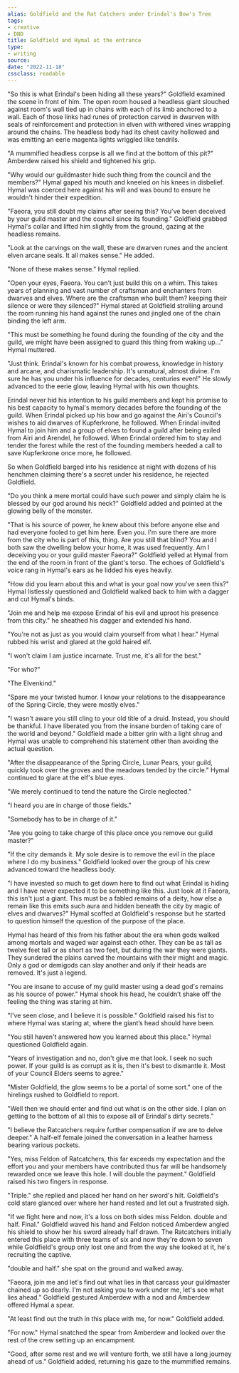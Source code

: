 ```yaml
---
alias: Goldfield and the Rat Catchers under Erindal's Bow's Tree
tags:
- creative
- DND
title: Goldfield and Hymal at the entrance
type:
- writing
source: 
date: "2022-11-18"
cssclass: readable
---
```


"So this is what Erindal's been hiding all these years?" Goldfield examined the scene in front of him. The open room housed a headless giant slouched against room's wall tied up in chains with each of its limb anchored to a wall. Each of those links had runes of protection carved in dwarven with seals of reinforcement and protection in elven with withered vines wrapping around the chains. The headless body had its chest cavity hollowed and was emitting an eerie magenta lights wriggled like tendrils.

"A mummified headless corpse is all we find at the bottom of this pit?" Amberdew raised his shield and tightened his grip.

"Why would our guildmaster hide such thing from the council and the members?" Hymal gaped his mouth and kneeled on his knees in disbelief. Hymal was coerced here against his will and was bound to ensure he wouldn't hinder their expedition.

"Faeora, you still doubt my claims after seeing this? You've been deceived by your guild master and the council since its founding." Goldfield grabbed Hymal's collar and lifted him slightly from the ground, gazing at the headless remains.

"Look at the carvings on the wall, these are dwarven runes and the ancient elven arcane seals. It all makes sense." He added.

"None of these makes sense." Hymal replied.

"Open your eyes, Faeora. You can't just build this on a whim. This takes years of planning and vast number of craftsman and enchanters from dwarves and elves. Where are the craftsman who built them? keeping their silence or were they silenced?" Hymal stared at Goldfield strolling around the room running his hand against the runes and jingled one of the chain binding the left arm.

"This must be something he found during the founding of the city and the guild, we might have been assigned to guard this thing from waking up..." Hymal muttered.

"Just think. Erindal's known for his combat prowess, knowledge in history and arcane, and charismatic leadership. It's unnatural, almost divine. I'm sure he has you under his influence for decades, centuries even!" He slowly advanced to the eerie glow, leaving Hymal with his own thoughts.

Erindal never hid his intention to his guild members and kept his promise to his best capacity to hymal's memory decades before the founding of the guild. When Erindal picked up his bow and go against the Airi's Council's wishes to aid dwarves of Kupferkrone, he followed. When Erindal invited Hymal to join him and a group of elves to found a guild after being exiled from Airi and Arendel, he followed. When Erindal ordered him to stay and tender the forest while the rest of the founding members heeded a call to save Kupferkrone once more, he followed.

So when Goldfield barged into his residence at night with dozens of his henchmen claiming there's a secret under his residence, he rejected Goldfield.

"Do you think a mere mortal could have such power and simply claim he is blessed by our god around his neck?" Goldfield added and pointed at the glowing belly of the monster.

"That is his source of power, he knew about this before anyone else and had everyone fooled to get him here. Even you. I'm sure there are more from the city who is part of this, thing. Are you still that blind? You and I both saw the dwelling below your home, it was used frequently. Am I deceiving you or your guild master Faeora?" Goldfield yelled at Hymal from the end of the room in front of the giant's torso. The echoes of Goldfield's voice rang in Hymal's ears as he lidded his eyes heavily.

"How did you learn about this and what is your goal now you've seen this?" Hymal listlessly questioned and Goldfield walked back to him with a dagger and cut Hymal's binds.

"Join me and help me expose Erindal of his evil and uproot his presence from this city." he sheathed his dagger and extended his hand.

"You're not as just as you would claim yourself from what I hear." Hymal rubbed his wrist and glared at the gold haired elf.

"I won't claim I am justice incarnate. Trust me, it's all for the best."

"For who?"

"The Elvenkind."

"Spare me your twisted humor. I know your relations to the disappearance of the Spring Circle, they were mostly elves."

"I wasn't aware you still cling to your old title of a druid. Instead, you should be thankful. I have liberated you from the insane burden of taking care of the world and beyond." Goldfield made a bitter grin with a light shrug and Hymal was unable to comprehend his statement other than avoiding the actual question.

"After the disappearance of the Spring Circle, Lunar Pears, your guild, quickly took over the groves and the meadows tended by the circle." Hymal continued to glare at the elf's blue eyes.

"We merely continued to tend the nature the Circle neglected."

"I heard you are in charge of those fields."

"Somebody has to be in charge of it."

"Are you going to take charge of this place once you remove our guild master?"

"If the city demands it. My sole desire is to remove the evil in the place where I do my business." Goldfield looked over the group of his crew advanced toward the headless body.

"I have invested so much to get down here to find out what Erindal is hiding and I have never expected it to be something like this. Just look at it Faeora, this isn't just a giant. This must be a fabled remains of a deity, how else a remain like this emits such aura and hidden beneath the city by magic of elves and dwarves?" Hymal scoffed at Goldfield's response but he started to question himself the question of the purpose of the place.

Hymal has heard of this from his father about the era when gods walked among mortals and waged war against each other. They can be as tall as twelve feet tall or as short as two feet, but during the war they were giants. They sundered the plains carved the mountains with their might and magic. Only a god or demigods can slay another and only if their heads are removed. It's just a legend.

"You are insane to accuse of my guild master using a dead god's remains as his source of power." Hymal shook his head, he couldn’t shake off the feeling the thing was staring at him.

"I've seen close, and I believe it is possible." Goldfield raised his fist to where Hymal was staring at, where the giant’s head should have been.

"You still haven't answered how you learned about this place." Hymal questioned Goldfield again.

"Years of investigation and no, don't give me that look. I seek no such power. If your guild is as corrupt as it is, then it's best to dismantle it. Most of your Council Elders seems to agree."

"Mister Goldfield, the glow seems to be a portal of some sort." one of the hirelings rushed to Goldfield to report.

"Well then we should enter and find out what is on the other side. I plan on getting to the bottom of all this to expose all of Erindal's dirty secrets."

"I believe the Ratcatchers require further compensation if we are to delve deeper." A half-elf female joined the conversation in a leather harness bearing various pockets.

"Yes, miss Feldon of Ratcatchers, this far exceeds my expectation and the effort you and your members have contributed thus far will be handsomely rewarded once we leave this hole. I will double the payment." Goldfield raised his two fingers in response.

"Triple." she replied and placed her hand on her sword's hilt. Goldfield's cold stare glanced over where her hand rested and let out a frustrated sigh.

"If we fight here and now, it's a loss on both sides miss Feldon. double and half. Final." Goldfield waved his hand and Feldon noticed Amberdew angled his shield to show her his sword already half drawn. The Ratcatchers initially entered this place with three teams of six and now they're down to seven while Goldfield's group only lost one and from the way she looked at it, he's recruiting the captive.

"double and half." she spat on the ground and walked away.

"Faeora, join me and let's find out what lies in that carcass your guildmaster chained up so dearly. I'm not asking you to work under me, let's see what lies ahead." Goldfield gestured Amberdew with a nod and Amberdew offered Hymal a spear.

"At least find out the truth in this place with me, for now." Goldfield added.

"For now." Hymal snatched the spear from Amberdew and looked over the rest of the crew setting up an encampment.

"Good, after some rest and we will venture forth, we still have a long journey ahead of us." Goldfield added, returning his gaze to the mummified remains.
